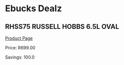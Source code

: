 
# Ebucks Dealz
## RHSS75 RUSSELL HOBBS 6.5L OVAL
[Product Page](https://www.ebucks.com/web/shop/productSelected.do?prodId=1155327150&catId=704983235)

Price: R699.00

Savings: 100.0


	